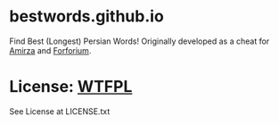 # bestwords.github.io
Find Best (Longest) Persian Words!
Originally developed as a cheat for [Amirza](https://cafebazaar.ir/app/com.BrainLadder.Amirza/?l=fa) and [Forforium](https://cafebazaar.ir/app/com.BrainLadder.Amirza/?l=fa).

# License: [WTFPL](http://www.wtfpl.net/about/)
See License at LICENSE.txt
